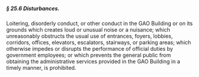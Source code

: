 ##### § 25.6 Disturbances. #####

Loitering, disorderly conduct, or other conduct in the GAO Building or on its grounds which creates loud or unusual noise or a nuisance; which unreasonably obstructs the usual use of entrances, foyers, lobbies, corridors, offices, elevators, escalators, stairways, or parking areas; which otherwise impedes or disrupts the performance of official duties by government employees; or which prevents the general public from obtaining the administrative services provided in the GAO Building in a timely manner, is prohibited.